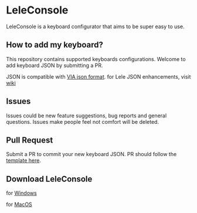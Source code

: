 # LeleConsole #
LeleConsole is a keyboard configurator that aims to be super easy to use.

## How to add my keyboard?
This repository contains supported keyboards configurations. Welcome to add keyboard JSON by submitting a PR.

JSON is compatible with [VIA json format](https://caniusevia.com/docs/specification).
for Lele JSON enhancements, visit [wiki]()

## Issues
Issues could be new feature suggestions, bug reports and general questions.
Issues make people feel not comfort will be deleted.

## Pull Request
Submit a PR to commit your new keyboard JSON. PR should follow the [template here]().

## Download LeleConsole
for [Windows](https://github.com/zuokerb/LeLeConsole/releases)

for [MacOS](https://github.com/zuokerb/LeLeConsole/releases)
